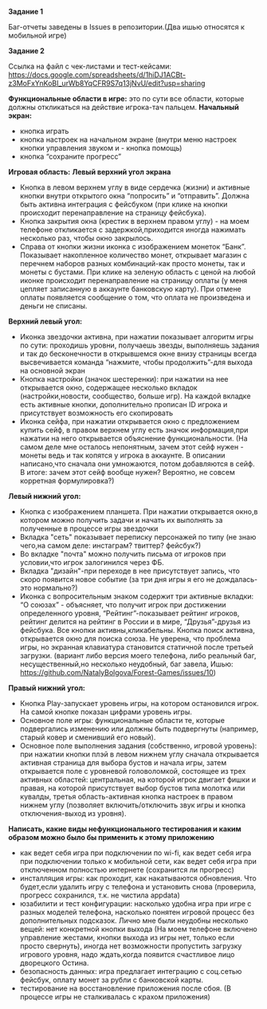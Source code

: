 **Задание 1**

Баг-отчеты заведены в Issues  в репозитории.(Два ишью относятся к мобильной игре)



**Задание 2**

Ссылка на файл с чек-листами и тест-кейсами: https://docs.google.com/spreadsheets/d/1hiDJ1ACBt-z3MoFxYnKoBI_urWb8YqCFR9S7q13jNvU/edit?usp=sharing


**Функциональные области в игре:** это по сути все области, которые должны откликаться на действие игрока-тач пальцем. 
**Начальный экран:**
- кнопка играть
- кнопка настроек на начальном экране (внутри меню настроек кнопки управления звуком и - кнопка помощь) 
- кнопка “сохраните прогресс”

**Игровая область:** 
**Левый верхний угол экрана**
- Кнопка в левом верхнем углу в виде сердечка (жизни) и активные кнопки внутри открытого окна “попросить” и “отправить”. Должна быть активна интеграция с фейсбуком (при клике на кнопки происходит перенаправление на страницу фейсбука).
- Кнопка закрытия окна (крестик в верхнем правом углу) - на моем телефоне откликается с задержкой,приходится иногда нажимать несколько раз, чтобы окно закрылось.
- Справа от кнопки жизни иконка с изображением монеток “Банк”. Показывает накопленное количество монет, открывает магазин с перечнем наборов разных комбинаций-как просто монеты, так и монеты с бустами. При клике на зеленую область с ценой на любой иконке происходит перенаправление на страницу оплаты (у меня цепляет записанную в аккаунте банковскую карту). При отмене оплаты появляется сообщение о том, что оплата не произведена и деньги не списаны.

**Верхний левый угол:** 
- Иконка звездочки активна, при нажатии показывает алгоритм игры по сути: проходишь уровни, получаешь звезды, выполняешь задания и так до бесконечности
в открывшемся окне внизу страницы всегда высвечивается команда “нажмите, чтобы продолжить”-для выхода на основной экран
- Кнопка настройки (значок шестеренки): при нажатии на нее открывается окно, содержащее несколько вкладок (настройки,новости, сообщество, больше игр). На каждой вкладке есть активные кнопки, дополнительно прописан ID игрока и присутствует возможность его скопировать
- Иконка сейфа, при нажатии открывается окно с предложением купить сейф, в правом верхнем углу есть значок информация,при нажатии на него открывается объяснение функциональности. (На самом деле мне осталось непонятным, зачем этот сейф нужен - монеты ведь и так копятся у игрока в аккаунте. В описании написано,что сначала они умножаются, потом добавляются в сейф. В итоге: зачем этот сейф вообще нужен? Вероятно, не совсем корретная формулировка?)

**Левый нижний угол:**
- Кнопка с изображением планшета. При нажатии открывается окно,в котором можно получить задачи и начать их выполнять за полученные в процессе игры звездочки
- Вкладка "сеть" показывает переписку персонажей по типу (не знаю чего,на самом деле: инстаграм? твиттер? фейсбук?)
- Во вкладке "почта" можно получить письма от игроков при условии,что игрок залогинился через ФБ.
- Вкладка "дизайн"-при переходе в нее присутствует запись, что скоро появится новое событие (за три дня игры я его не дождалась- это нормально?)
- Иконка  с вопросительным знаком содержит три активные вкладки: “О союзах” - объясняет, что получит игрок при достижении определенного уровня, “Рейтинг”-показывает рейтинг игроков, рейтинг делится на рейтинг в России и в мире, “Друзья”-друзья из фейсбука. Все кнопки активны,кликабельны. Кнопка поиск активна, открывается окно для поиска союза. Не уверена, что проблема игры, но экранная клавиатура становится статичной после третьей загрузки. (вариант либо версия моего телефона, либо реальный баг, несущественный,но несколько неудобный, баг завела, Ишью: https://github.com/NatalyBolgova/Forest-Games/issues/10)

**Правый нижний угол:**
- Кнопка Play-запускает уровень игры, на котором остановился игрок. На самой кнопке показан цифрами уровень игры.
- Основное поле игры: функциональные области те, которые подвергались изменению или должны быть подвергнуты (например, старый ковер и сменивший его новый).
- Основное поле выполнения задания (собственно, игровой уровень): при нажатии кнопки плэй в левом нижнем углу сначала открывается активная страница для выбора бустов и начала игры, затем открывается поле с уровневой головоломкой, состоящее из трех активных областей: центральная, на которой игрок двигает фишки и правая, на которой присутствует выбор бустов типа молотка или кувалды, третья область-активная кнопка настроек в правом нижнем углу (позволяет включить/отключить звук игры и кнопка отключения-выход из уровня).


**Написать, какие виды нефункционального тестирования и каким образом можно было бы применить к этому приложению**
- как ведет себя игра при подключении по wi-fi, как ведет себя игра при подключении только к мобильной сети, как ведет себя игра при отключенном полностью интернете (сохранится ли прогресс)
- инсталляция игры: как проходит, как накатываются обновления. Что будет,если удалить игру с телефона и установить снова (проверила, прогресс сохранился, т.к. не чистила appdata)
- юзабилити и тест конфигурации: насколько удобна игра при игре с разных моделей телефона, насколько понятен игровой процесс без дополнительных подсказок. Лично мне были неудобны несколько вещей: нет конкретной кнопки выхода (На моем телефоне включено управление жестами, кнопки выхода из игры нет, только если просто свернуть), иногда нет возможности пропустить загрузку игрового уровня, надо ждать,когда появится счастливое лицо дворецкого Остина.
- безопасность данных: игра предлагает интеграцию с соц.сетью фейсбук, оплату монет за рубли с банковской карты. 
- тестирование на восстановление приложения после сбоя. (В процессе игры не сталкивалась с крахом приложения)
